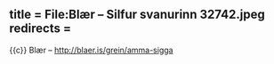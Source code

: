 title = File:Blær – Silfur svanurinn 32742.jpeg
redirects =
---

{{c}} Blær – http://blaer.is/grein/amma-sigga